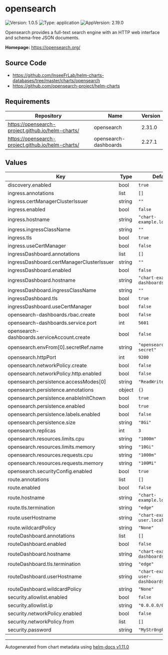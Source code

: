 # opensearch

![Version: 1.0.5](https://img.shields.io/badge/Version-1.0.5-informational?style=flat-square) ![Type: application](https://img.shields.io/badge/Type-application-informational?style=flat-square) ![AppVersion: 2.19.0](https://img.shields.io/badge/AppVersion-2.19.0-informational?style=flat-square)

Opensearch provides a full-text search engine with an HTTP web interface and schema-free JSON documents.

**Homepage:** <https://opensearch.org/>

## Source Code

* <https://github.com/InseeFrLab/helm-charts-databases/tree/master/charts/opensearch>
* <https://github.com/opensearch-project/helm-charts>

## Requirements

| Repository | Name | Version |
|------------|------|---------|
| https://opensearch-project.github.io/helm-charts/ | opensearch | 2.31.0 |
| https://opensearch-project.github.io/helm-charts/ | opensearch-dashboards | 2.27.1 |

## Values

| Key | Type | Default | Description |
|-----|------|---------|-------------|
| discovery.enabled | bool | `true` |  |
| ingress.annotations | list | `[]` |  |
| ingress.certManagerClusterIssuer | string | `""` |  |
| ingress.enabled | bool | `false` |  |
| ingress.hostname | string | `"chart-example.local"` |  |
| ingress.ingressClassName | string | `""` |  |
| ingress.tls | bool | `true` |  |
| ingress.useCertManager | bool | `false` |  |
| ingressDashboard.annotations | list | `[]` |  |
| ingressDashboard.certManagerClusterIssuer | string | `""` |  |
| ingressDashboard.enabled | bool | `false` |  |
| ingressDashboard.hostname | string | `"chart-example-dashboards.local"` |  |
| ingressDashboard.ingressClassName | string | `""` |  |
| ingressDashboard.tls | bool | `true` |  |
| ingressDashboard.useCertManager | bool | `false` |  |
| opensearch-dashboards.rbac.create | bool | `false` |  |
| opensearch-dashboards.service.port | int | `5601` |  |
| opensearch-dashboards.serviceAccount.create | bool | `false` |  |
| opensearch.envFrom[0].secretRef.name | string | `"opensearch-env-secret"` |  |
| opensearch.httpPort | int | `9200` |  |
| opensearch.networkPolicy.create | bool | `false` |  |
| opensearch.networkPolicy.http.enabled | bool | `false` |  |
| opensearch.persistence.accessModes[0] | string | `"ReadWriteOnce"` |  |
| opensearch.persistence.annotations | object | `{}` |  |
| opensearch.persistence.enableInitChown | bool | `true` |  |
| opensearch.persistence.enabled | bool | `true` |  |
| opensearch.persistence.labels.enabled | bool | `false` |  |
| opensearch.persistence.size | string | `"8Gi"` |  |
| opensearch.replicas | int | `3` |  |
| opensearch.resources.limits.cpu | string | `"1000m"` |  |
| opensearch.resources.limits.memory | string | `"10Gi"` |  |
| opensearch.resources.requests.cpu | string | `"1000m"` |  |
| opensearch.resources.requests.memory | string | `"100Mi"` |  |
| opensearch.securityConfig.enabled | bool | `true` |  |
| route.annotations | list | `[]` |  |
| route.enabled | bool | `false` |  |
| route.hostname | string | `"chart-example.local"` |  |
| route.tls.termination | string | `"edge"` |  |
| route.userHostname | string | `"chart-example-user.local"` |  |
| route.wildcardPolicy | string | `"None"` |  |
| routeDashboard.annotations | list | `[]` |  |
| routeDashboard.enabled | bool | `false` |  |
| routeDashboard.hostname | string | `"chart-example-dashboards.local"` |  |
| routeDashboard.tls.termination | string | `"edge"` |  |
| routeDashboard.userHostname | string | `"chart-example-user-dashboards.local"` |  |
| routeDashboard.wildcardPolicy | string | `"None"` |  |
| security.allowlist.enabled | bool | `false` |  |
| security.allowlist.ip | string | `"0.0.0.0/0"` |  |
| security.networkPolicy.enabled | bool | `false` |  |
| security.networkPolicy.from | list | `[]` |  |
| security.password | string | `"MyStr0ngP@ssword"` |  |

----------------------------------------------
Autogenerated from chart metadata using [helm-docs v1.11.0](https://github.com/norwoodj/helm-docs/releases/v1.11.0)
